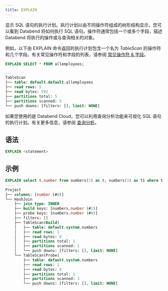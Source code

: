 ```yaml
---
title: EXPLAIN
---
```


显示 SQL 语句的执行计划。执行计划以由不同操作符组成的树形结构显示，您可以看到 Databend 将如何执行 SQL 语句。操作符通常包括一个或多个字段，描述 Databend 将执行的操作或与查询相关的对象。

例如，以下由 EXPLAIN 命令返回的执行计划包含一个名为 *TableScan* 的操作符和几个字段。有关常见操作符和字段的列表，请参阅 [常见操作符 & 字段](/guides/query/query-profile#常见操作符--字段)。

```sql
EXPLAIN SELECT * FROM allemployees;

---
TableScan
├── table: default.default.allemployees
├── read rows: 5
├── read bytes: 592
├── partitions total: 5
├── partitions scanned: 5
└── push downs: [filters: [], limit: NONE]
```

如果您使用的是 Databend Cloud，您可以利用查询分析功能来可视化 SQL 语句的执行计划。有关更多信息，请参阅 [查询分析](/guides/query/query-profile)。

## 语法

```sql
EXPLAIN <statement>
```

## 示例

```sql
EXPLAIN select t.number from numbers(1) as t, numbers(1) as t1 where t.number = t1.number;
----
Project
├── columns: [number (#0)]
└── HashJoin
    ├── join type: INNER
    ├── build keys: [numbers.number (#1)]
    ├── probe keys: [numbers.number (#0)]
    ├── filters: []
    ├── TableScan(Build)
    │   ├── table: default.system.numbers
    │   ├── read rows: 1
    │   ├── read bytes: 8
    │   ├── partitions total: 1
    │   ├── partitions scanned: 1
    │   └── push downs: [filters: [], limit: NONE]
    └── TableScan(Probe)
        ├── table: default.system.numbers
        ├── read rows: 1
        ├── read bytes: 8
        ├── partitions total: 1
        ├── partitions scanned: 1
        └── push downs: [filters: [], limit: NONE]
```